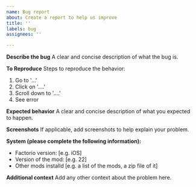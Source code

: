 ```yaml
---
name: Bug report
about: Create a report to help us improve
title: ''
labels: bug
assignees: ''

---
```


**Describe the bug**
A clear and concise description of what the bug is.

**To Reproduce**
Steps to reproduce the behavior:
1. Go to '...'
2. Click on '....'
3. Scroll down to '....'
4. See error

**Expected behavior**
A clear and concise description of what you expected to happen.

**Screenshots**
If applicable, add screenshots to help explain your problem.

**System (please complete the following information):**
 - Factorio version: [e.g. iOS]
 - Version of the mod: [e.g. 22]
 - Other mods installd [e.g. a list of the mods, a zip file of it]

**Additional context**
Add any other context about the problem here.
